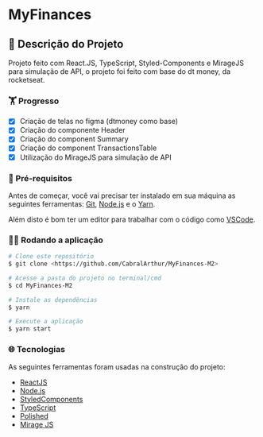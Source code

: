 # MyFinances

## 📘 Descrição do Projeto

Projeto feito com React.JS, TypeScript, Styled-Components e MirageJS para simulação de API, o projeto foi feito com base do dt money, da rocketseat.

### 🏋️ Progresso

- [x] Criação de telas no figma (dtmoney como base)
- [x] Criação do componente Header
- [x] Criação do component Summary
- [x] Criação do component TransactionsTable
- [x] Utilização do MirageJS para simulação de API

### 🎌 Pré-requisitos

Antes de começar, você vai precisar ter instalado em sua máquina as seguintes ferramentas:
[Git](https://git-scm.com), [Node.js](https://nodejs.org/en/) e o [Yarn](https://yarnpkg.com/).

Além disto é bom ter um editor para trabalhar com o código como [VSCode](https://code.visualstudio.com/).

### 🏃‍♂️ Rodando a aplicação

```bash
# Clone este repositório
$ git clone <https://github.com/CabralArthur/MyFinances-M2>

# Acesse a pasta do projeto no terminal/cmd
$ cd MyFinances-M2

# Instale as dependências
$ yarn

# Execute a aplicação
$ yarn start
```
### 🌐 Tecnologias

As seguintes ferramentas foram usadas na construção do projeto:

- [ReactJS](https://reactjs.org/)
- [Node.js](https://nodejs.org/en/)
- [StyledComponents](https://styled-components.com/)
- [TypeScript](https://www.typescriptlang.org/)
- [Polished](https://polished.js.org/)
- [Mirage JS](https://miragejs.com/)
